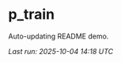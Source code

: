 # p_train

Auto-updating README demo.

<!--START_SECTION:status-->
_Last run: 2025-10-04 14:18 UTC_
<!--END_SECTION:status-->






















































































































































































































































































































































































































































































































































































































































































































































































































































































































































































